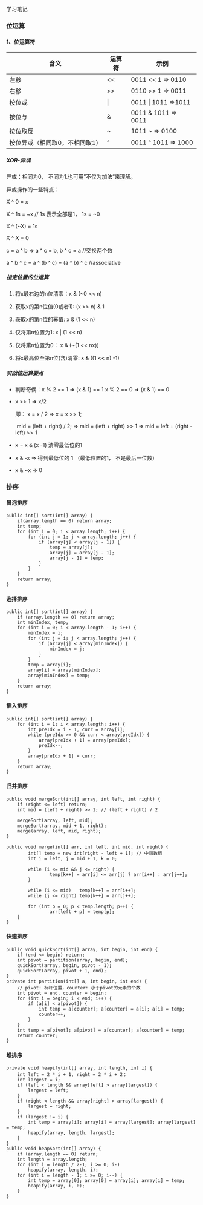 学习笔记

### 位运算

#### 1、位运算符

| 含义                           | 运算符 | 示例                   |
| ------------------------------ | ------ | ---------------------- |
| 左移                           | <<     | 0011 << 1    => 0110   |
| 右移                           | >>     | 0110 >> 1    => 0011   |
| 按位或                         | \|     | 0011 \| 1011    =>1011 |
| 按位与                         | &      | 0011 & 1011    => 0011 |
| 按位取反                       | ~      | 1011 ~    => 0100      |
| 按位异或（相同取0，不相同取1） | ^      | 0011 ^ 1011    => 1000 |

##### XOR-异或

异或：相同为0， 不同为1.也可用”不仅为加法“来理解。

异或操作的一些特点：

X ^ 0 = x

X ^ 1s = ~x // 1s 表示全部是1， 1s = ~0

X ^ (~X) = 1s

X ^ X = 0

c = a ^ b => a ^ c = b, b ^ c = a //交换两个数

a ^ b ^ c = a ^ (b ^ c) = (a ^ b) ^ c //associative

##### 指定位置的位运算

1. 将x最右边的n位清零：x & (~0 << n)

2. 获取x的第n位值(0或者1): (x >> n) & 1

3. 获取x的第n位的幂值: x & (1 << n)

4. 仅将第n位置为1: x | (1 << n)

5. 仅将第n位置为0： x & (~(1 << nx))

6. 将x最高位至第n位(含)清零: x & ((1 << n) -1)

##### 实战位运算要点

- 判断奇偶：x % 2 == 1   =>  (x & 1) == 1   x % 2 == 0  => (x & 1) == 0

- x >> 1 =>  x/2

  即： x = x / 2  =>  x = x >> 1;

  ​		 mid = (left + right) / 2; => mid = (left + right) >> 1   => mid = left + (right - left) >> 1

- x = x & (x -1) 清零最低位的1

- x & -x => 得到最低位的 1  （最低位置的1， 不是最后一位数）

- x & ~x => 0

### 排序

#### 冒泡排序

```
public int[] sort(int[] array) {
    if(array.length == 0) return array;
    int temp;
    for (int i = 0; i < array.length; i++) {
        for (int j = 1; j < array.length; j++) {
            if (array[j] < array[j - 1]) {
                temp = array[j];
                array[j] = array[j - 1];
                array[j - 1] = temp;
            }
        }
    }
    return array;
}
```

#### 选择排序

```
public int[] sort(int[] array) {
    if (array.length == 0) return array;
    int minIndex, temp;
    for (int i = 0; i < array.length - 1; i++) {
        minIndex = i;
        for (int j = i; j < array.length; j++) {
            if (array[j] < array[minIndex]) {
                minIndex = j;
            }
        }
        temp = array[i];
        array[i] = array[minIndex];
        array[minIndex] = temp;
    }
    return array;
}
```

#### 插入排序

```
public int[] sort(int[] array) {
    for (int i = 1; i < array.length; i++) {
        int preIdx = i - 1, curr = array[i];
        while (preIdx >= 0 && curr < array[preIdx]) {
            array[preIdx + 1] = array[preIdx];
            preIdx--;
        }
        array[preIdx + 1] = curr;
    }
    return array;
}
```

#### 归并排序

```
public void mergeSort(int[] array, int left, int right) {
    if (right <= left) return;
    int mid = (left + right) >> 1; // (left + right) / 2

    mergeSort(array, left, mid);
    mergeSort(array, mid + 1, right);
    merge(array, left, mid, right);
}

public void merge(int[] arr, int left, int mid, int right) {
		int[] temp = new int[right - left + 1]; // 中间数组
		int i = left, j = mid + 1, k = 0;

		while (i <= mid && j <= right) {
				temp[k++] = arr[i] <= arr[j] ? arr[i++] : arr[j++];
		}

		while (i <= mid)   temp[k++] = arr[i++];
		while (j <= right) temp[k++] = arr[j++];

		for (int p = 0; p < temp.length; p++) {
				arr[left + p] = temp[p];
    }
}
```

#### 快速排序

```
public void quickSort(int[] array, int begin, int end) {
    if (end <= begin) return;
    int pivot = partition(array, begin, end);
    quickSort(array, begin, pivot - 1);
    quickSort(array, pivot + 1, end);
}
private int partition(int[] a, int begin, int end) {
    // pivot: 标杆位置，counter: 小于pivot的元素的个数
    int pivot = end, counter = begin;
    for (int i = begin; i < end; i++) {
        if (a[i] < a[pivot]) {
            int temp = a[counter]; a[counter] = a[i]; a[i] = temp;
            counter++;
        }
    }
    int temp = a[pivot]; a[pivot] = a[counter]; a[counter] = temp;
    return counter;
}
```

#### 堆排序

```
private void heapify(int[] array, int length, int i) {
    int left = 2 * i + 1, right = 2 * i + 2；
    int largest = i;
    if (left < length && array[left] > array[largest]) {
        largest = left;
    }
    if (right < length && array[right] > array[largest]) {
        largest = right;
    }
    if (largest != i) {
        int temp = array[i]; array[i] = array[largest]; array[largest] = temp;
        heapify(array, length, largest);
    }
}
public void heapSort(int[] array) {
    if (array.length == 0) return;
    int length = array.length;
    for (int i = length / 2-1; i >= 0; i-) 
        heapify(array, length, i);
    for (int i = length - 1; i >= 0; i--) {
        int temp = array[0]; array[0] = array[i]; array[i] = temp;
        heapify(array, i, 0);
    }
}
```

